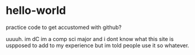 # hello-world
practice code to get accustomed with github?


uuuuh. im dC im a comp sci major and i dont know what this site is uspposed to add to my experience but im told people use it so whatever.
